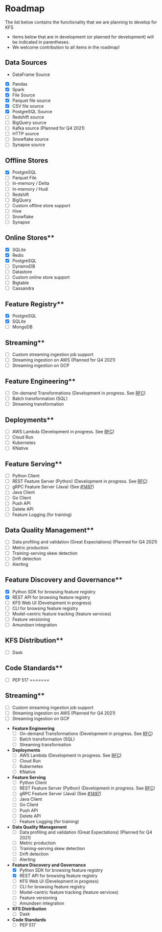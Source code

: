 # Roadmap

The list below contains the functionality that we are planning to develop for KFS

- Items below that are in development \(or planned for development\) will be indicated in parentheses.
- We welcome contribution to all items in the roadmap!

## Data Sources
  - DataFrame Source
  * [x] Pandas
  * [x] Spark
  * [x] File Source
  * [x] Parquet file source
  * [x] CSV file source
  * [x] PostgreSQL Source
  * [ ] Redshift source
  * [ ] BigQuery source
  * [ ] Kafka source \(Planned for Q4 2021\)
  * [ ] HTTP source
  * [ ] Snowflake source
  * [ ] Synapse source
## Offline Stores
  * [x] PostgreSQL
  * [ ] Parquet File 
  * [ ] In-memory / Delta
  * [ ] In-memory / Hudi
  * [ ] Redshift
  * [ ] BigQuery
  * [ ] Custom offline store support
  * [ ] Hive
  * [ ] Snowflake
  * [ ] Synapse
## Online Stores**
  * [x] SQLite
  * [x] Redis
  * [x] PostgreSQL
  * [ ] DynamoDB
  * [ ] Datastore
  * [ ] Custom online store support
  * [ ] Bigtable
  * [ ] Cassandra
## Feature Registry**
  * [x] PostgreSQL
  * [x] SQLite
  * [ ] MongoDB
## Streaming**
  * [ ] Custom streaming ingestion job support
  * [ ] Streaming ingestion on AWS \(Planned for Q4 2021\)
  * [ ] Streaming ingestion on GCP
## Feature Engineering**
  * [ ] On-demand Transformations \(Development in progress. See [RFC](https://docs.google.com/document/d/1lgfIw0Drc65LpaxbUu49RCeJgMew547meSJttnUqz7c/edit#)\)
  * [ ] Batch transformation \(SQL\)
  * [ ] Streaming transformation
## Deployments**
  * [ ] AWS Lambda \(Development in progress. See [RFC](https://docs.google.com/document/d/1eZWKWzfBif66LDN32IajpaG-j82LSHCCOzY6R7Ax7MI/edit)\)
  * [ ] Cloud Run
  * [ ] Kubernetes
  * [ ] KNative
## Feature Serving**
  * [ ] Python Client
  * [ ] REST Feature Server \(Python\) \(Development in progress. See [RFC](https://docs.google.com/document/d/1iXvFhAsJ5jgAhPOpTdB3j-Wj1S9x3Ev_Wr6ZpnLzER4/edit)\)
  * [ ] gRPC Feature Server \(Java\) \(See [\#1497](https://github.com/feast-dev/feast/issues/1497)\)
  * [ ] Java Client
  * [ ] Go Client
  * [ ] Push API
  * [ ] Delete API
  * [ ] Feature Logging \(for training\)
## Data Quality Management**
  * [ ] Data profiling and validation \(Great Expectations\) \(Planned for Q4 2021\)
  * [ ] Metric production
  * [ ] Training-serving skew detection
  * [ ] Drift detection
  * [ ] Alerting
## Feature Discovery and Governance**
  * [x] Python SDK for browsing feature registry
  * [x] REST API for browsing feature registry
  * [ ] KFS Web UI \(Development in progress\)
  * [ ] CLI for browsing feature registry
  * [ ] Model-centric feature tracking \(feature services\)
  * [ ] Feature versioning
  * [ ] Amundsen integration
## KFS Distribution**
  * [ ] Dask
## Code Standards**
  * [ ] PEP 517
=======
## Streaming**
  * [ ] Custom streaming ingestion job support
  * [ ] Streaming ingestion on AWS \(Planned for Q4 2021\)
  * [ ] Streaming ingestion on GCP 
* **Feature Engineering**
  * [ ] On-demand Transformations \(Development in progress. See [RFC](https://docs.google.com/document/d/1lgfIw0Drc65LpaxbUu49RCeJgMew547meSJttnUqz7c/edit#)\)
  * [ ] Batch transformation \(SQL\)
  * [ ] Streaming transformation 
* **Deployments**
  * [ ] AWS Lambda \(Development in progress. See [RFC](https://docs.google.com/document/d/1eZWKWzfBif66LDN32IajpaG-j82LSHCCOzY6R7Ax7MI/edit)\)
  * [ ] Cloud Run
  * [ ] Kubernetes
  * [ ] KNative 
* **Feature Serving**
  * [ ] Python Client
  * [ ] REST Feature Server \(Python\) \(Development in progress. See [RFC](https://docs.google.com/document/d/1iXvFhAsJ5jgAhPOpTdB3j-Wj1S9x3Ev_Wr6ZpnLzER4/edit)\)   
  * [ ] gRPC Feature Server \(Java\) \(See [\#1497](https://github.com/feast-dev/feast/issues/1497)\)
  * [ ] Java Client
  * [ ] Go Client    
  * [ ] Push API
  * [ ] Delete API
  * [ ] Feature Logging \(for training\) 
* **Data Quality Management**
  * [ ] Data profiling and validation \(Great Expectations\) \(Planned for Q4 2021\)
  * [ ] Metric production
  * [ ] Training-serving skew detection
  * [ ] Drift detection
  * [ ] Alerting 
* **Feature Discovery and Governance**
  * [x] Python SDK for browsing feature registry
  * [x] REST API for browsing feature registry
  * [ ] KFS Web UI \(Development in progress\)
  * [ ] CLI for browsing feature registry
  * [ ] Model-centric feature tracking \(feature services\)
  * [ ] Feature versioning
  * [ ] Amundsen integration
* **KFS Distribution**
  * [ ] Dask
* **Code Standards**
  * [ ] PEP 517
